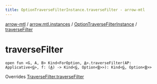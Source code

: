 ```yaml
---
title: OptionTraverseFilterInstance.traverseFilter - arrow-mtl
---
```


[arrow-mtl](../../index.html) / [arrow.mtl.instances](../index.html) / [OptionTraverseFilterInstance](index.html) / [traverseFilter](./traverse-filter.html)

# traverseFilter

`open fun <G, A, B> Kind<ForOption, `[`A`](traverse-filter.html#A)`>.traverseFilter(AP: Applicative<`[`G`](traverse-filter.html#G)`>, f: (`[`A`](traverse-filter.html#A)`) -> Kind<`[`G`](traverse-filter.html#G)`, Option<`[`B`](traverse-filter.html#B)`>>): Kind<`[`G`](traverse-filter.html#G)`, Option<`[`B`](traverse-filter.html#B)`>>`

Overrides [TraverseFilter.traverseFilter](../../arrow.mtl.typeclasses/-traverse-filter/traverse-filter.html)

